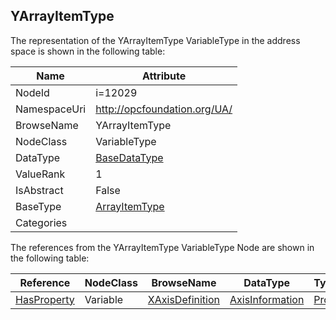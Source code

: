 <!-- objecttype -->
## YArrayItemType
  
<!-- end of text -->
The representation of the YArrayItemType VariableType in the address space is shown in the following table:  

|Name|Attribute|
|---|---|
|NodeId|i=12029|
|NamespaceUri|http://opcfoundation.org/UA/|
|BrowseName|YArrayItemType|
|NodeClass|VariableType|
|DataType|[BaseDataType](../../DataTypes/BaseDataType/readme.md)|
|ValueRank|1|
|IsAbstract|False|
|BaseType|[ArrayItemType](../../VariableTypes/ArrayItemType/readme.md)|
|Categories||

The references from the YArrayItemType VariableType Node are shown in the following table:  

|Reference|NodeClass|BrowseName|DataType|TypeDefinition|ModellingRule|
|---|---|---|---|---|---|
|[HasProperty](../../ReferenceTypes/HasProperty/readme.md)|Variable|[XAxisDefinition](#XAxisDefinition)|[AxisInformation](../../DataTypes/AxisInformation/readme.md)|[PropertyType](../../VariableTypes/PropertyType/readme.md)|[Mandatory](../../Objects/Mandatory/readme.md)|


